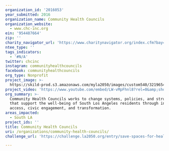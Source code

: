 ```yaml
---
organization_id: '2016053'
year_submitted: 2016
organization_name: Community Health Councils
organization_website:
  - www.chc-inc.org
ein: '954487664'
zip: ''
charity_navigator_url: 'https://www.charitynavigator.org/index.cfm?bay=search.profile&ein=954487664'
ntee_type: ''
tags_indicators:
  - '#N/A'
twitter: chcinc
instagram: communityhealthcouncils
facebook: communityhealthcouncils
org_type: Nonprofit
project_image: >-
  https://skild-prod.s3.amazonaws.com/myla2050/images/custom540/3219654155741-team90.JPG
project_video: 'https://www.youtube.com/embed/LW-vMpFhnl8?rel=0&amp;showinfo=0'
org_summary: >-
  Community Health Councils works to change systems, policies, and structures
  that support the well-being of South Los Angeles residents through increased
  access, civic engagement, and transformation.
areas_impacted:
  - South LA
project_ids: ''
title: Community Health Councils
uri: /organizations/community-health-councils/
challenge_url: 'https://challenge.la2050.org/entry/save-spaces-for-healthy-places'

---
```

